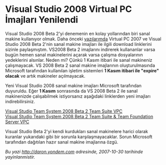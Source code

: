 # Visual Studio 2008 Virtual PC İmajları Yenilendi 

Visual Studio 2008 Beta 2'yi denemenin en kolay yollarından biri sanal
makine kullanıyor olmak. Daha önceki
[yazılarımda](PermaLink.aspx?guid=3828ccde-9e6e-48ef-8335-948d4e839521)
Virtual PC 2007 ve Visual Studio 2008 Beta 2'nin sanal makine imajları
ile ilgili download linklerini sizinle paylaşmıştım. VS2008 Beta 2
imajlarını indirerek kullananlar varsa bugün hemen sanal makinelerini
açarak varsa çalışma dosyalarının yedeklerini alsınlar. Neden mi? Çünkü
1 Kasım itibari ile sanal makineniz çalışmayacak. VS 2008 Beta 2 sanal
makine imajlarının oluşturulmasında Microsoft tarafından kullanılan
işletim sistemleri **1 Kasım itibari ile "expire" olacak** ve artık
makineler açılmayacak.

Yeni Visual Studio 2008 sanal makine imajları Microsoft tarafından
duyuruldu. Eğer **1 Kasım** sonrasında da VS 2008 Beta 2 ile sanal
makinenizde çalışabilmek istiyorsanız aşağıdaki linklerden yeni imajları
indirebilirsiniz.

[Visual Studio Team System 2008 Beta 2 Team Suite
VPC](http://go.microsoft.com/?linkid=7171918)\
 [Visual Studio Team System 2008 Beta 2 Team Suite & Team Foundation
Server VPC](http://go.microsoft.com/?linkid=7171920)

Visual Studio Beta 2'yi kendi kurdukları sanal makinelere harici olarak
kuranlar yukarıdaki gibi bir sorunla karşılaşmayacaklar. Sorun Microsoft
tarafından dağıtılan hazır sanal makine imajlarına özgü.


*Bu yazi http://daron.yondem.com adresinde, 2007-10-30 tarihinde yayinlanmistir.*